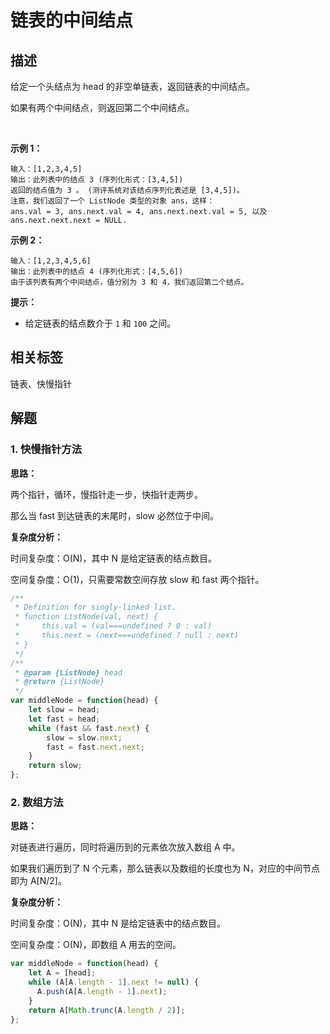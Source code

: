 # 链表的中间结点

## 描述

给定一个头结点为 head 的非空单链表，返回链表的中间结点。

如果有两个中间结点，则返回第二个中间结点。

 

**示例 1：**

```
输入：[1,2,3,4,5]
输出：此列表中的结点 3 (序列化形式：[3,4,5])
返回的结点值为 3 。 (测评系统对该结点序列化表述是 [3,4,5])。
注意，我们返回了一个 ListNode 类型的对象 ans，这样：
ans.val = 3, ans.next.val = 4, ans.next.next.val = 5, 以及 ans.next.next.next = NULL.
```
**示例 2：**

```
输入：[1,2,3,4,5,6]
输出：此列表中的结点 4 (序列化形式：[4,5,6])
由于该列表有两个中间结点，值分别为 3 和 4，我们返回第二个结点。
```

**提示：**

* 给定链表的结点数介于 `1` 和 `100` 之间。


## 相关标签

链表、快慢指针

## 解题

### 1. 快慢指针方法

**思路：**

两个指针，循环，慢指针走一步，快指针走两步。

那么当 fast 到达链表的末尾时，slow 必然位于中间。

**复杂度分析：**

时间复杂度：O(N)，其中 N 是给定链表的结点数目。

空间复杂度：O(1)，只需要常数空间存放 slow 和 fast 两个指针。

```js
/**
 * Definition for singly-linked list.
 * function ListNode(val, next) {
 *     this.val = (val===undefined ? 0 : val)
 *     this.next = (next===undefined ? null : next)
 * }
 */
/**
 * @param {ListNode} head
 * @return {ListNode}
 */
var middleNode = function(head) {
    let slow = head;
    let fast = head;
    while (fast && fast.next) {
        slow = slow.next;
        fast = fast.next.next;
    }
    return slow;
};
```


### 2. 数组方法

**思路：**

对链表进行遍历，同时将遍历到的元素依次放入数组 A 中。

如果我们遍历到了 N 个元素，那么链表以及数组的长度也为 N，对应的中间节点即为 A[N/2]。


**复杂度分析：**

时间复杂度：O(N)，其中 N 是给定链表中的结点数目。

空间复杂度：O(N)，即数组 A 用去的空间。

```js
var middleNode = function(head) {
    let A = [head];
    while (A[A.length - 1].next != null) {
      A.push(A[A.length - 1].next);
    }
    return A[Math.trunc(A.length / 2)];
};
```
